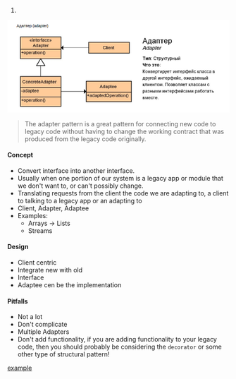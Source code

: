 
1. 

![alt text](images/adapter.png)

> The adapter pattern is a great pattern for connecting new code to legacy code without 
> having to change the working contract that was produced from the legacy code originally.

#### Concept
 - Convert interface into another interface.
 - Usually when one portion of our system is a legacy app or module that we don't want to, or can't possibly change.
 - Translating requests from the client the code we are adapting to, a client to talking to a legacy app or an adapting to 
 - Client, Adapter, Adaptee
 - Examples:
 	 - Arrays -> Lists
 	 - Streams
 	 
#### Design
 - Client centric
 - Integrate new with old
 - Interface
 - Adaptee cen be the implementation
 
#### Pitfalls 
 - Not a lot
 - Don't complicate
 - Multiple Adapters
 - Don't add functionality, if you are adding functionality to your legacy code, 
   then you should probably be considering the `decorator` or some other type of structural pattern!
 
 
[example](_1_adapter/)  